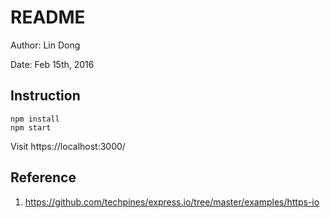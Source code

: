 # README

Author: Lin Dong

Date: Feb 15th, 2016

## Instruction

```
npm install
npm start
```

Visit https://localhost:3000/

## Reference

1. https://github.com/techpines/express.io/tree/master/examples/https-io
